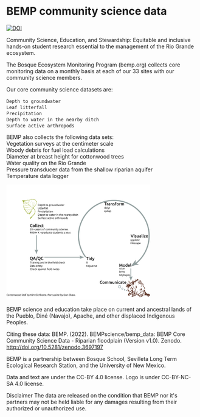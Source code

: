 # BEMP community science data

[![DOI](https://zenodo.org/badge/DOI/10.5281/zenodo.3697197.svg)](https://doi.org/10.5281/zenodo.3697197)

Community Science, Education, and Stewardship: Equitable and inclusive hands-on student research essential to the management of the Rio Grande ecosystem.

The Bosque Ecosystem Monitoring Program (bemp.org) collects core monitoring data on a monthly basis at each of our 33 sites with our community science members.  

Our core community science datasets are: 

    Depth to groundwater  
    Leaf litterfall 
    Precipitation 
    Depth to water in the nearby ditch
    Surface active arthropods

BEMP also collects the following data sets:<br>
Vegetation surveys at the centimeter scale<br>
Woody debris for fuel load calculations<br>
Diameter at breast height for cottonwood trees<br>
Water quality on the Rio Grande<br>
Pressure transducer data from the shallow riparian aquifer<br>
Temperature data logger<br>

<img src="https://github.com/BEMPscience/bemp_data/blob/master/images/sev_poster_graphical_abstract.png" width=75% height=75%>

BEMP science and education take place on current and ancestral lands of the Pueblo, Diné (Navajo), Apache, and other displaced Indigenous Peoples.

Citing these data: BEMP. (2022). BEMPscience/bemp_data: BEMP Core Community Science Data - Riparian floodplain (Version v1.0). Zenodo. http://doi.org/10.5281/zenodo.3697197 <br>

BEMP is a partnership between Bosque School, Sevilleta Long Term Ecological Research Station, and the University of New Mexico. 

Data and text are under the CC-BY 4.0 license. 
Logo is under CC-BY-NC-SA 4.0 license.

Disclaimer
The data are released on the condition that BEMP nor it's partners may not be held liable for any damages resulting from their authorized or unauthorized use.
